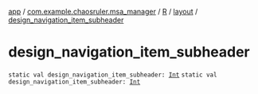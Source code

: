 [app](../../../index.md) / [com.example.chaosruler.msa_manager](../../index.md) / [R](../index.md) / [layout](index.md) / [design_navigation_item_subheader](.)

# design_navigation_item_subheader

`static val design_navigation_item_subheader: `[`Int`](https://kotlinlang.org/api/latest/jvm/stdlib/kotlin/-int/index.html)
`static val design_navigation_item_subheader: `[`Int`](https://kotlinlang.org/api/latest/jvm/stdlib/kotlin/-int/index.html)